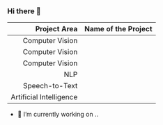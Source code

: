 ### Hi there 👋

|Project Area    | Name of the Project                        |
|---------------:|--------------------------------------------|
|Computer Vision |               |
|Computer Vision |               |
|Computer Vision |               |
|NLP             |
|Speech-to-Text  |
|Artificial Intelligence |

- 🔭 I’m currently working on ..
  
<!--
**RiyaChhikara/RiyaChhikara** is a ✨ _special_ ✨ repository because its `README.md` (this file) appears on your GitHub profile.

Here are some ideas to get you started:


- 🌱 I’m currently learning Deep Learning and Robotics.
- 👯 I’m looking to collaborate on ...
- 🤔 I’m looking for help with ...
- 💬 Ask me about ...
- 📫 How to reach me: ...
- 😄 Pronouns: ...
- ⚡ Fun fact: ...
-->
